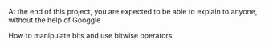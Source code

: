 At the end of this project, you are expected to be able to explain to anyone, without the help of Googgle

How to manipulate bits and use bitwise operators

